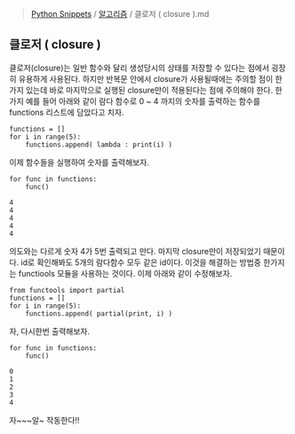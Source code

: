 > [Python Snippets](../README.md) / [알고리즘](README.md) / 클로저 ( closure ).md
## 클로저 ( closure )
클로저(closure)는 일반 함수와 달리 생성당시의 상태를 저장할 수 있다는 점에서 굉장히 유용하게 사용된다.
하지만 반복문 안에서 closure가 사용될때에는 주의할 점이 한가지 있는데 바로 마지막으로 실행된 closure만이 적용된다는 점에 주의해야 한다.
한가지 예를 들어 아래와 같이 람다 함수로 0 ~  4 까지의 숫자를 출력하는 함수를 functions 리스트에 담았다고 치자.

    functions = []
    for i in range(5):
    	functions.append( lambda : print(i) )
    
이제 함수들을 실행하여 숫자를 출력해보자.
    
    for func in functions:
    	func()
    
    4
    4
    4
    4
    4

의도와는 다르게 숫자 4가 5번 출력되고 만다. 마지막 closure만이 저장되었기 때문이다. id로 확인해봐도 5개의 람다함수 모두 같은 id이다. 이것을 해결하는 방법중 한가지는 functiools 모듈을 사용하는 것이다. 이제 아래와 같이 수정해보자.

    from functools import partial
    functions = []
    for i in range(5):
    	functions.append( partial(print, i) )

자, 다시한번 출력해보자.

    for func in functions:
    	func()
    
    0
    1
    2
    3
    4

자~~~알~ 작동한다!!